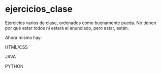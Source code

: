 # ejercicios_clase
Ejercicios varios de clase, ordenados como buenamente pueda. No tienen por qué estar todos ni estará el enunciado, pero estar, están.

Ahora mismo hay:

HTML/CSS

JAVA

PYTHON
